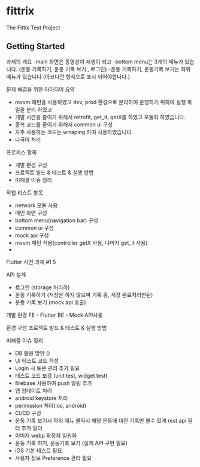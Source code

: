 # fittrix

The Fittix Test Project

## Getting Started

과제의 개요
-main 화면은 동영상이 재생이 되고
-bottom menu는 3개의 메뉴가 있습니다. (운동 기록하기, 운동 기록 보기 , 로그인)
-운동 기록하기, 운동기록 보기는 하위 메뉴가 있습니다.(아코디언 형식으로 표시 되어야합니다.)


문제 해결을 위한 아이디어 요약
- mvvm 패턴을 사용하였고 dev, prod 환경으로 분리하여 운영하기 위하여 실행 파일을 분리 하였고
- 개발 시간을 줄이기 위해서 retrofit, get_it, getX를 하였고 모듈화 하였습니다.
- 중복 코드를 줄이기 위해서 common ui 구성
- 자주 사용하는 코드는 wrraping 하여 사용하였습니다.
- 다국어 처리

프로세스 항목
- 개발 환경 구성
- 프로젝트 빌드 & 테스트 & 실행 방법
- 미해결 이슈 정리

작업 리스트 항목
- network 모듈 사용
- 메인 화면 구성
- bottom menu(navigation bar) 구성
- common ui 구성
- mock api 구성
- mvvm 패턴 적용(controller getX 사용, 나머지 get_it 사용)
- 

Flutter 사전 과제 #1 5

API 설계
- 로그인 (storage 처리하)
- 운동 기록하기 (저장은 하지 않으며 기록 중, 저장 완료처리만된)
- 운동 기록 보기 (mock api 호출)

개발 환경
FE - Flutter
BE - Mock API사용

환경 구성
프로젝트 빌드 & 테스트 & 실행 방법

미해결 이슈 정리
- DB 활용 방안 ()
- UI 테스트 코드 작성
- Login 시 토큰 관리 추가 필요
- 테스트 코드 보강 (unit test, widget test)
- firebase 사용하여 push 알림 추가
- 앱 업데이트 처리
- android keystore 처리
- permission 처리(ios, android)
- CI/CD 구성
- 운동 기록 보기시 하위 메뉴 클릭시 해당 운동에 대한 기록만 볼수 있게 rest api 필터 추가 필더
- 이미지 webp 확장자 일원화
- 운동 기록 하기, 운동기록 보기 (실제 API 구현 필요)
- iOS 기본 테스트 필요.
- 사용자 정보 Preference 관리 필요